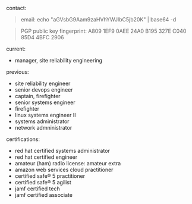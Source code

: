 contact:
>email: echo "aGVsbG9Aam9zaHVhYWJlbC5jb20K" | base64 -d

>PGP public key fingerprint:
>A809 1EF9 0AEE 24A0 B195  327E C040 85D4 4BFC 2906

current:
- manager, site reliability engineering

previous:
- site reliability engineer
- senior devops engineer
- captain, firefighter
- senior systems engineer
- firefighter
- linux systems engineer II
- systems administrator
- network admninistrator

certifications:
- red hat certified systems administrator
- red hat certified engineer
- amateur (ham) radio license: amateur extra
- amazon web services cloud practitioner
- certified safe® 5 practitioner
- certified safe® 5 agilist
- jamf certified tech
- jamf certified associate
